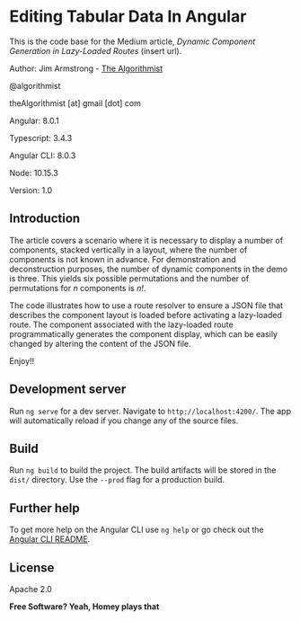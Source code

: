 # Editing Tabular Data In Angular

This is the code base for the Medium article, _Dynamic Component Generation in Lazy-Loaded Routes_ (insert url).

 
Author:  Jim Armstrong - [The Algorithmist](http://www.algorithmist.net)

@algorithmist

theAlgorithmist [at] gmail [dot] com

Angular: 8.0.1

Typescript: 3.4.3

Angular CLI: 8.0.3

Node: 10.15.3

Version: 1.0

## Introduction

The article covers a scenario where it is necessary to display a number of components, stacked vertically in a layout, where the number of components is not known in advance.  For demonstration and deconstruction purposes, the number of dynamic components in the demo is three.  This yields six possible permutations and the number of permutations for _n_ components is _n!_.  

The code illustrates how to use a route resolver to ensure a JSON file that describes the component layout is loaded before activating a lazy-loaded route. The component associated with the lazy-loaded route programmatically generates the component display, which can be easily changed by altering the content of the JSON file.

Enjoy!!

## Development server

Run `ng serve` for a dev server. Navigate to `http://localhost:4200/`. The app will automatically reload if you change any of the source files.

## Build

Run `ng build` to build the project. The build artifacts will be stored in the `dist/` directory. Use the `--prod` flag for a production build.

## Further help

To get more help on the Angular CLI use `ng help` or go check out the [Angular CLI README](https://github.com/angular/angular-cli/blob/master/README.md).


License
----

Apache 2.0

**Free Software? Yeah, Homey plays that**

[//]: # (kudos http://stackoverflow.com/questions/4823468/store-comments-in-markdown-syntax)

